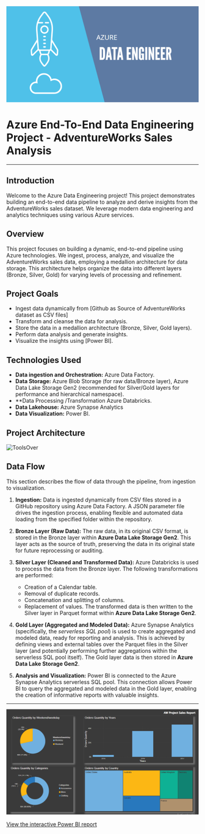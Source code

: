 ![AzureDE](https://github.com/Abubakrmali2/DE-Project-AdventureWorks-Sales/blob/main/Images/Azure%20icon.png)

# Azure End-To-End Data Engineering Project - AdventureWorks Sales Analysis

---

## Introduction

Welcome to the Azure Data Engineering project! This project demonstrates building an end-to-end data pipeline to analyze and derive insights from the AdventureWorks sales dataset.  We leverage modern data engineering and analytics techniques using various Azure services.

## Overview

This project focuses on building a dynamic, end-to-end pipeline using Azure technologies.  We ingest, process, analyze, and visualize the AdventureWorks sales data, employing a medallion architecture for data storage.  This architecture helps organize the data into different layers (Bronze, Silver, Gold) for varying levels of processing and refinement.

## Project Goals 

*   Ingest data dynamically from [Github as Source of AdventureWorks dataset as CSV files]
*   Transform and cleanse the data for analysis.
*   Store the data in a medallion architecture (Bronze, Silver, Gold layers).
*   Perform data analysis and generate insights.
*   Visualize the insights using [Power BI].
  

## Technologies Used 

*   **Data ingestion and Orchestration:** Azure Data Factory.
*   **Data Storage:** Azure Blob Storage (for raw data/Bronze layer), Azure Data Lake Storage Gen2 (recommended for Silver/Gold layers for performance and hierarchical namespace).
*   **Data Processing /Transformation Azure Databricks.
*   **Data Lakehouse:** Azure Synapse Analytics  
*   **Data Visualization:**  Power BI.

## Project Architecture
![ToolsOver](https://github.com/Abubakrmali2/DE-Project-AdventureWorks-Sales/blob/main/Images/Untitled-2024-01-27-1406.png)


## Data Flow

This section describes the flow of data through the pipeline, from ingestion to visualization.

1.  **Ingestion:** Data is ingested dynamically from CSV files stored in a GitHub repository using Azure Data Factory. A JSON parameter file drives the ingestion process, enabling flexible and automated data loading from the specified folder within the repository.

2.  **Bronze Layer (Raw Data):** The raw data, in its original CSV format, is stored in the Bronze layer within **Azure Data Lake Storage Gen2**. This layer acts as the source of truth, preserving the data in its original state for future reprocessing or auditing.

3.  **Silver Layer (Cleaned and Transformed Data):** Azure Databricks is used to process the data from the Bronze layer. The following transformations are performed:
    *   Creation of a Calendar table.
    *   Removal of duplicate records.
    *   Concatenation and splitting of columns.
    *   Replacement of values.
    The transformed data is then written to the Silver layer in Parquet format within **Azure Data Lake Storage Gen2**.

4.  **Gold Layer (Aggregated and Modeled Data):** Azure Synapse Analytics (specifically, the *serverless SQL pool*) is used to create aggregated and modeled data, ready for reporting and analysis. This is achieved by defining views and external tables over the Parquet files in the Silver layer (and potentially performing further aggregations within the serverless SQL pool itself). The Gold layer data is then stored in **Azure Data Lake Storage Gen2**.

5.  **Analysis and Visualization:** Power BI is connected to the Azure Synapse Analytics serverless SQL pool. This connection allows Power BI to query the aggregated and modeled data in the Gold layer, enabling the creation of informative reports with valuable insights.

---
![Power BI Report Screenshot](https://github.com/Abubakrmali2/DE-Project-AdventureWorks-Sales/blob/main/Images/Screenshot%202025-02-21%20150804.png)

[View the interactive Power BI report](https://app.powerbi.com/view?r=eyJrIjoiYzcxMDBiMjItMGRjYi00NDc5LWJmNzQtYmNjZGYyNzM2YWU4IiwidCI6IjcyZTFhYTg1LTI5NjMtNDk3Yi1hOThhLWQ5MDk5M2ZiMDQ2NiIsImMiOjl9)

